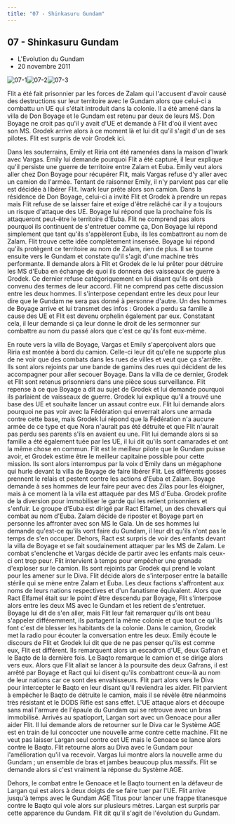 ```yaml
---
title: "07 - Shinkasuru Gundam"
---
```


07 - Shinkasuru Gundam
----------------------

* L'Evolution du Gundam
* 20 novembre 2011


![07-1](/images/mini/images-stories-saga-gundamage-episodes-_tb_150x84_07-1.jpg)![07-2](/images/mini/images-stories-saga-gundamage-episodes-_tb_150x84_07-2.jpg)![07-3](/images/mini/images-stories-saga-gundamage-episodes-_tb_150x84_07-3.jpg) 


Flit a été fait prisonnier par les forces de Zalam qui l'accusent d'avoir causé des destructions sur leur territoire avec le Gundam alors que celui-ci a combattu un UE qui s'était introduit dans la colonie. Il a été amené dans la villa de Don Boyage et le Gundam est retenu par deux de leurs MS. Don Boyage ne croit pas qu'il y avait d'UE et demande à Flit d'où il vient avec son MS. Grodek arrive alors à ce moment là et lui dit qu'il s'agit d'un de ses pilotes. Flit est surpris de voir Grodek ici.


Dans les souterrains, Emily et Riria ont été ramenées dans la maison d'Iwark avec Vargas. Emily lui demande pourquoi Flit a été capturé, il leur explique qu'il persiste une guerre de territoire entre Zalam et Euba. Emily veut alors aller chez Don Boyage pour récupérer Flit, mais Vargas refuse d'y aller avec un camion de l'armée. Tentant de raisonner Emily, il n'y parvient pas car elle est décidée à libérer Flit. Iwark leur prête alors son camion. Dans la résidence de Don Boyage, celui-ci a invité Flit et Grodek à prendre un repas mais Flit refuse de se laisser faire et exige d'être relâché car il y a toujours un risque d'attaque des UE. Boyage lui répond que la prochaine fois ils attaqueront peut-être le territoire d'Euba. Flit ne comprend pas alors pourquoi ils continuent de s'entretuer comme ça, Don Boyage lui répond simplement que tant qu'ils s'appèleront Euba, ils les combattront au nom de Zalam. Flit trouve cette idée complètement insensée. Boyage lui répond qu'ils protègent ce territoire au nom de Zalam, rien de plus. Il se tourne ensuite vers le Gundam et constate qu'il s'agit d'une machine très performante. Il demande alors à Flit et Grodek de le lui prêter pour détruire les MS d'Euba en échange de quoi ils donnera des vaisseaux de guerre à Grodek. Ce dernier refuse catégoriquement en lui disant qu'ils ont déjà convenu des termes de leur accord. Flit ne comprend pas cette discussion entre les deux hommes. Il s'interpose cependant entre les deux pour leur dire que le Gundam ne sera pas donné à personne d'autre. Un des hommes de Boyage arrive et lui transmet des infos : Grodek a perdu sa famille à cause des UE et Flit est devenu orphelin également par eux. Constatant cela, il leur demande si ça leur donne le droit de les sermonner sur combattre au nom du passé alors que c'est ce qu'ils font eux-même.


En route vers la villa de Boyage, Vargas et Emily s'aperçoivent alors que Riria est montée à bord du camion. Celle-ci leur dit qu'elle ne supporte plus de ne voir que des combats dans les rues de villes et veut que ça s'arrête. Ils sont alors rejoints par une bande de gamins des rues qui décident de les accompagner pour aller secouer Boyage. Dans la villa de ce dernier, Grodek et Flit sont retenus prisonniers dans une pièce sous surveillance. Flit repense à ce que Boyage a dit au sujet de Grodek et lui demande pourquoi ils parlaient de vaisseaux de guerre. Grodek lui explique qu'il a trouvé une base des UE et souhaite lancer un assaut contre eux. Flit lui demande alors pourquoi ne pas voir avec la Fédération qui enverrait alors une armada contre cette base, mais Grodek lui répond que la Fédération n'a aucune armée de ce type et que Nora n'aurait pas été détruite et que Flit n'aurait pas perdu ses parents s'ils en avaient eu une. Flit lui demande alors si sa famille a été également tuée par les UE, il lui dit qu'ils sont camarades et ont la même chose en commun. Flit est le meilleur pilote que le Gundam puisse avoir, et Grodek estime être le meilleur capitaine possible pour cette mission. Ils sont alors interrompus par la voix d'Emily dans un mégaphone qui hurle devant la villa de Boyage de faire libérer Flit. Les différents gosses prennent le relais et pestent contre les actions d'Euba et Zalam. Boyage demande à ses hommes de leur faire peur avec des Zilas pour les éloigner, mais à ce moment là la villa est attaquée par des MS d'Euba. Grodek profite de la diversion pour immobiliser le garde qui les retient prisonniers et s'enfuir. Le groupe d'Euba est dirigé par Ract Elfamel, un des chevaliers qui combat au nom d'Euba. Zalam décide de riposter et Boyage part en personne les affronter avec son MS le Gala. Un de ses hommes lui demande qu'est-ce qu'ils vont faire du Gundam, il leur dit qu'ils n'ont pas le temps de s'en occuper. Dehors, Ract est surpris de voir des enfants devant la villa de Boyage et se fait soudainement attaquer par les MS de Zalam. Le combat s'enclenche et Vargas décide de partir avec les enfants mais ceux- ci ont trop peur. Flit intervient à temps pour empêcher une grenade d'exploser sur le camion. Ils sont rejoints par Grodek qui prend le volant pour les amener sur le Diva. Flit décide alors de s'interposer entre la bataille stérile qui se mène entre Zalam et Euba. Les deux factions s'affrontent aux noms de leurs nations respectives et d'un fanatisme équivalent. Alors que Ract Elfamel était sur le point d'être descendu par Boyage, Flit s'interpose alors entre les deux MS avec le Gundam et les retient de s'entretuer. Boyage lui dit de s'en aller, mais Flit leur fait remarquer qu'ils ont beau s'appeler différemment, ils partagent la même colonie et que tout ce qu'ils font c'est de blesser les habitants de la colonie. Dans le camion, Grodek met la radio pour écouter la conversation entre les deux. Emily écoute le discours de Flit et Grodek lui dit que de ne pas penser qu'ils est comme eux, Flit est différent. Ils remarquent alors un escadron d'UE, deux Gafran et le Baqto de la dernière fois. Le Baqto remarque le camion et se dirige alors vers eux. Alors que Flit allait se lancer à la poursuite des deux Gafrans, il est arrêté par Boyage et Ract qui lui disent qu'ils combattront ceux-là au nom de leur nations car ce sont des envahisseurs. Flit part alors vers le Diva pour intercepter le Baqto en leur disant qu'il reviendra les aider. Flit parvient à empêcher le Baqto de détruite le camion, mais il se révèle être néanmoins très résistant et le DODS Rifle est sans effet. L'UE attaque alors et découpe sans mal l'armure de l'épaule du Gundam qui se retrouve avec un bras immobilisé. Arrivés au spatioport, Largan sort avec un Genoace pour aller aider Flit. Il lui demande alors de retourner sur le Diva car le Système AGE est en train de lui concocter une nouvelle arme contre cette machine. Flit ne veut pas laisser Largan seul contre cet UE mais le Genoace se lance alors contre le Baqto. Flit retourne alors au Diva avec le Gundam pour l'amélioration qu'il va recevoir. Vargas lui montre alors la nouvelle arme du Gundam ; un ensemble de bras et jambes beaucoup plus massifs. Flit se demande alors si c'est vraiment la réponse du Système AGE.


Dehors, le combat entre le Genoace et le Baqto tournent en la défaveur de Largan qui est alors à deux doigts de se faire tuer par l'UE. Flit arrive jusqu'à temps avec le Gundam AGE Titus pour lancer une frappe titanesque contre le Baqto qui vole alors sur plusieurs mètres. Largan est surpris par cette apparence du Gundam. Flit dit qu'il s'agit de l'évolution du Gundam.


 

